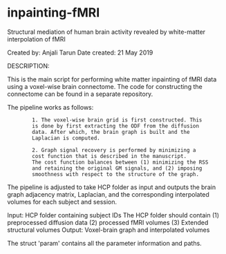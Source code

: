 # inpainting-fMRI

Structural mediation of human brain activity revealed by white-matter 
interpolation of fMRI
 
Created by: Anjali Tarun
Date created: 21 May 2019
 
DESCRIPTION:
 
This is the main script for performing white matter
 inpainting of fMRI data using a voxel-wise brain connectome.
 The code for constructing the connectome can be found in a separate repository.
    
The pipeline works as follows:
 
            1. The voxel-wise brain grid is first constructed. This
            is done by first extracting the ODF from the diffusion
            data. After which, the brain graph is built and the 
            Laplacian is computed. 
 
            2. Graph signal recovery is performed by minimizing a
            cost function that is described in the manuscript. 
            The cost function balances between (1) minimizing the RSS
            and retaining the original GM signals, and (2) imposing
            smoothness with respect to the structure of the graph. 
 
 
The pipeline is adjusted to take HCP folder as input and outputs 
the brain graph adjacency matrix, Laplacian, and the corresponding
interpolated volumes for each subject and session.
 
Input:  HCP folder containing subject IDs
        The HCP folder should contain (1) preprocessed diffusion data (2)
        processed fMRI volumes (3) Extended structural volumes
Output: Voxel-brain graph and interpolated volumes
 
The struct 'param' contains all the parameter information and paths.
